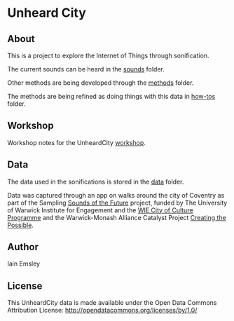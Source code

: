 # Unheard City

## About

This is a project to explore the Internet of Things through sonification. 

The current sounds can be heard in the [sounds](sounds) folder.

Other methods are being developed through the [methods](methods) folder. 

The methods are being refined as doing things with this data in [how-tos](how-to ) folder. 

## Workshop

Workshop notes for the UnheardCity [workshop](workshop).

## Data

The data used in the sonifications is stored in the [data](data) folder.

Data was captured through an app on walks around the city of Coventry as part of the Sampling [Sounds of the Future](https://warwick.ac.uk/fac/cross_fac/cim/research/sampling-sounds-of-the-future) project, funded by The University of Warwick Institute for Engagement and the [WIE City of Culture Programme](https://warwick.ac.uk/about/cityofculture/get-involved/programme/) and the Warwick-Monash Alliance Catalyst Project [Creating the Possible](https://warwick.ac.uk/fac/cross_fac/cim/research/creating-the-possible/).

## Author

Iain Emsley

## License

This UnheardCity data is made available under the Open Data Commons Attribution License: http://opendatacommons.org/licenses/by/1.0/



